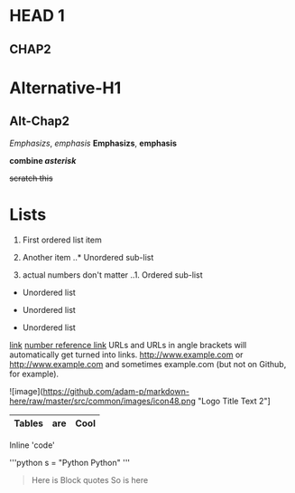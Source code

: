 # HEAD 1
## CHAP2

Alternative-H1
==============


Alt-Chap2
---------

*Emphasizs*, _emphasis_
**Emphasizs**, __emphasis__

**combine _asterisk_**

~~scratch this~~

# Lists
1. First ordered list item
2. Another item
..* Unordered sub-list

1. actual numbers don't matter
..1. Ordered sub-list

* Unordered list 
- Unordered list
+ Unordered list

[link](https://www.google.com)
[number reference link][1]
URLs and URLs in angle brackets will automatically get turned into links.
http://www.example.com or <http://www.example.com> and sometimes
example.com (but not on Github, for example).


![image](https://github.com/adam-p/markdown-here/raw/master/src/common/images/icon48.png "Logo Title Text 2"]

| Tables        | are           | Cool          |
| --------------| --------------| --------------|


Inline 'code' 

'''python
s = "Python Python"
'''

> Here is Block quotes
> So is here

[1]: http://slashdot.org
